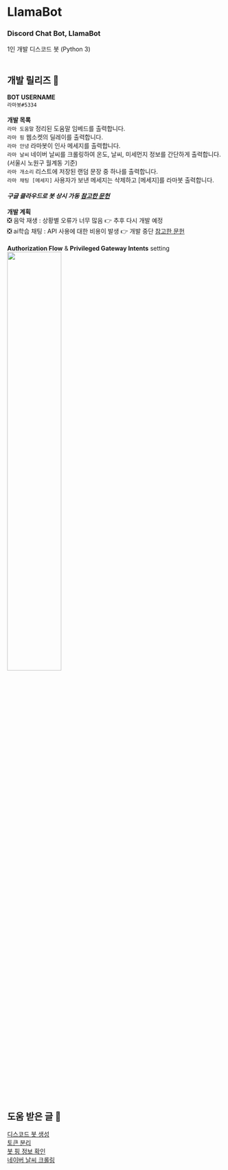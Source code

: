 # LlamaBot

### Discord Chat Bot, LlamaBot <br/>
1인 개발 디스코드 봇 (Python 3) <br/> <br/>

## 개발 릴리즈 📃
**BOT USERNAME** <br/>
`라마봇#5334` <br/> <br/>
**개발 목록** <br/>
`라마 도움말` 정리된 도움말 임베드를 출력합니다. <br/>
`라마 핑` 웹소켓의 딜레이를 출력합니다. <br/>
`라마 안녕` 라마봇이 인사 메세지를 출력합니다. <br/>
`라마 날씨` 네이버 날씨를 크롤링하여 온도, 날씨, 미세먼지 정보를 간단하게 출력합니다. (서울시 노원구 월계동 기준) <br/>
`라마 개소리` 리스트에 저장된 랜덤 문장 중 하나를 출력합니다. <br/>
`라마 채팅 [메세지]` 사용자가 보낸 메세지는 삭제하고 [메세지]를 라마봇 출력합니다. <br/> <br/>
***구글 클라우드로 봇 상시 가동 [참고한 문헌](https://namu.wiki/w/Discord/%EB%B4%87/%ED%98%B8%EC%8A%A4%ED%8C%85)*** <br/> <br/>
**개발 계획** <br/>
❎ 음악 재생 : 상황별 오류가 너무 많음 👉 추후 다시 개발 예정 <br/>
❎ ai학습 채팅 : API 사용에 대한 비용이 발생 👉 개발 중단 [참고한 문헌](https://syerco0.com/32) <br/> <br/> 
**Authorization Flow** & **Privileged Gateway Intents** setting <br/>
<img src="https://github.com/eukkcha/LlamaBot/assets/127178816/4a8edd50-27c6-45c7-995b-ccf4ea92bce7" width="50%"> <br/> <br/>

## 도움 받은 글 🙏 <br/>
[디스코드 봇 생성](https://jhoplin7259.tistory.com/91) <br/>
[토큰 분리](https://lektion-von-erfolglosigkeit.tistory.com/92) <br/>
[봇 핑 정보 확인](https://www.koreaminecraft.net/dev/1409676) <br/>
[네이버 날씨 크롤링](https://wikidocs.net/35949) <br/> <br/>

